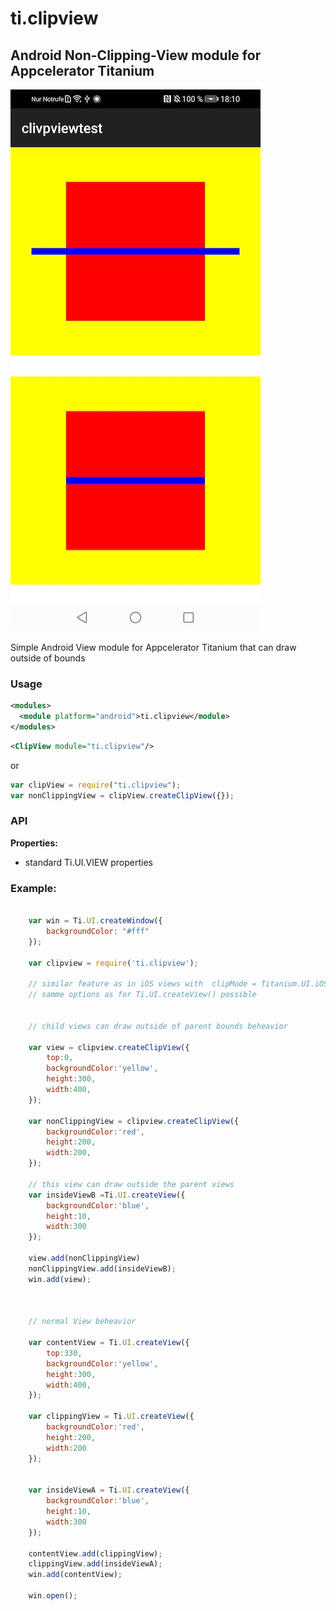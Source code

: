 # ti.clipview
## Android Non-Clipping-View module for Appcelerator Titanium



<img src="screenshot.jpg" width="400"/><br/>

Simple Android View module for Appcelerator Titanium that can draw outside of bounds

### Usage

```xml
<modules>
  <module platform="android">ti.clipview</module>
</modules>
```

```xml
<ClipView module="ti.clipview"/>
```
or
```javascript
var clipView = require("ti.clipview");
var nonClippingView = clipView.createClipView({});
```

### API

<b>Properties:</b>
* standard Ti.UI.VIEW properties

### Example:

```javascript

    var win = Ti.UI.createWindow({
        backgroundColor: "#fff"
    });

    var clipview = require('ti.clipview');

    // similar feature as in iOS views with  clipMode = Titanium.UI.iOS.CLIP_MODE_DISABLED
    // samme options as for Ti.UI.createView() possible


    // child views can draw outside of parent bounds beheavior

    var view = clipview.createClipView({
        top:0,
        backgroundColor:'yellow',
        height:300,
        width:400,
    });

    var nonClippingView = clipview.createClipView({
        backgroundColor:'red',
        height:200,
        width:200,
    });

    // this view can draw outside the parent views
    var insideViewB =Ti.UI.createView({
        backgroundColor:'blue',
        height:10,
        width:300
    });

    view.add(nonClippingView)
    nonClippingView.add(insideViewB);
    win.add(view);



    // normal View beheavior

    var contentView = Ti.UI.createView({
        top:330,
        backgroundColor:'yellow',
        height:300,
        width:400,
    });

    var clippingView = Ti.UI.createView({
        backgroundColor:'red',
        height:200,
        width:200
    });


    var insideViewA = Ti.UI.createView({
        backgroundColor:'blue',
        height:10,
        width:300
    });

    contentView.add(clippingView);
    clippingView.add(insideViewA);
    win.add(contentView);

    win.open();
```
